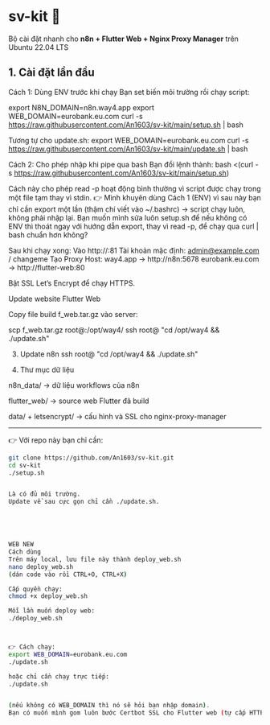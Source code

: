 # sv-kit 🚀
Bộ cài đặt nhanh cho **n8n + Flutter Web + Nginx Proxy Manager** trên Ubuntu 22.04 LTS

## 1. Cài đặt lần đầu
Cách 1: Dùng ENV trước khi chạy
Bạn set biến môi trường rồi chạy script:

export N8N_DOMAIN=n8n.way4.app
export WEB_DOMAIN=eurobank.eu.com
curl -s https://raw.githubusercontent.com/An1603/sv-kit/main/setup.sh | bash


Tương tự cho update.sh:
export WEB_DOMAIN=eurobank.eu.com
curl -s https://raw.githubusercontent.com/An1603/sv-kit/main/update.sh | bash

Cách 2: Cho phép nhập khi pipe qua bash
Bạn đổi lệnh thành:
bash <(curl -s https://raw.githubusercontent.com/An1603/sv-kit/main/setup.sh)


Cách này cho phép read -p hoạt động bình thường vì script được chạy trong một file tạm thay vì stdin.
👉 Mình khuyên dùng Cách 1 (ENV) vì sau này bạn chỉ cần export một lần (thậm chí viết vào ~/.bashrc) → script chạy luôn, không phải nhập lại.
Bạn muốn mình sửa luôn setup.sh để nếu không có ENV thì thoát ngay với hướng dẫn export, thay vì read -p, để chạy qua curl | bash chuẩn hơn không?



Sau khi chạy xong:
Vào http://<server-ip>:81
Tài khoản mặc định: admin@example.com / changeme
Tạo Proxy Host:
way4.app → http://n8n:5678
eurobank.eu.com → http://flutter-web:80

Bật SSL Let’s Encrypt để chạy HTTPS.


Update website Flutter Web

Copy file build f_web.tar.gz vào server:

scp f_web.tar.gz root@<server-ip>:/opt/way4/
ssh root@<server-ip> "cd /opt/way4 && ./update.sh"

3. Update n8n
ssh root@<server-ip> "cd /opt/way4 && ./update.sh"

4. Thư mục dữ liệu

n8n_data/ → dữ liệu workflows của n8n

flutter_web/ → source web Flutter đã build

data/ + letsencrypt/ → cấu hình và SSL cho nginx-proxy-manager


---

👉 Với repo này bạn chỉ cần:

```bash
git clone https://github.com/An1603/sv-kit.git
cd sv-kit
./setup.sh


Là có đủ môi trường.
Update về sau cực gọn chỉ cần ./update.sh.





WEB NEW
Cách dùng
Trên máy local, lưu file này thành deploy_web.sh
nano deploy_web.sh
(dán code vào rồi CTRL+O, CTRL+X)

Cấp quyền chạy:
chmod +x deploy_web.sh

Mỗi lần muốn deploy web:
./deploy_web.sh



👉 Cách chạy:
export WEB_DOMAIN=eurobank.eu.com
./update.sh

hoặc chỉ cần chạy trực tiếp:
./update.sh


(nếu không có WEB_DOMAIN thì nó sẽ hỏi bạn nhập domain).
Bạn có muốn mình gom luôn bước Certbot SSL cho Flutter web (tự cấp HTTPS như với n8n) không, hay bạn định chỉ trỏ DNS rồi dùng reverse proxy của Cloudflare?